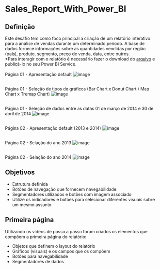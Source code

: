 # Sales_Report_With_Power_BI

## Definição
Este desafio tem como foco principal a criação de um relatório interativo para a análise de vendas durante um determinado período.
A base de dados fornece informações sobre as quantidades vendidas por região (país), produto, segmento, preço de venda, data, entre outros.
<br/>*Para interagir com o relatório é necessário fazer o download do [arquivo](https://github.com/DheniMoura/Sales_Report_With_Power_BI/blob/main/Desafio_sales_report.pbix) 
e publicá-lo no seu Power BI Service.<br/><br/>
Página 01 - Apresentação default
![image](https://github.com/DheniMoura/Sales_Report_With_Power_BI/assets/91914066/7b8ae627-819e-4c2c-82e6-8c5fba5f4f86)

<br/>Página 01 - Seleção de tipos de gráficos (Bar Chart x Donut Chart / Map Chart x Tremap Chart)
![image](https://github.com/DheniMoura/Sales_Report_With_Power_BI/assets/91914066/344f47c2-c607-4472-9752-676c141e3cfa)

<br/>Página 01 - Seleção de dados entre as datas 01 de março de 2014 e 30 de abril de 2014
![image](https://github.com/DheniMoura/Sales_Report_With_Power_BI/assets/91914066/c16a1a12-19c0-4138-bd33-6379be6c0cf7)


<br/>Página 02 - Apresentação default (2013 e 2014)
![image](https://github.com/DheniMoura/Sales_Report_With_Power_BI/assets/91914066/6a21bdde-0158-4559-8739-690b4a5def31)

<br/>Página 02 - Selação do ano 2013
![image](https://github.com/DheniMoura/Sales_Report_With_Power_BI/assets/91914066/076d1f89-c835-4c7b-b981-6768d67ba6a9)

<br/>Página 02 - Selação do ano 2014
![image](https://github.com/DheniMoura/Sales_Report_With_Power_BI/assets/91914066/8a391282-397a-4da5-8cf0-808c9488bd4e)


## Objetivos
- Estrutura definida 
- Botões de navegação que fornecem navegabilidade 
- Segmentadores utilizados e botões com imagem associado 
- Utilize os indicadores e botões para selecionar diferentes visuais sobre um mesmo assunto 


## Primeira página
Utilizando os vídeos de passo a passo foram criados os elementos que compõem a primeira página do relatório:
- Objetos que definem o layout do relatório 
- Gráficos (visuais) e os campos que os compõem 
- Botões para navegabilidade 
- Segmentadores de dados 
